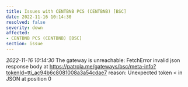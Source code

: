 ```yaml
---
title: Issues with CENTBNB PCS (CENTBNB) [BSC]
date: 2022-11-16 10:14:30
resolved: false
severity: down
affected:
- CENTBNB PCS (CENTBNB) [BSC]
section: issue
---
```


*2022-11-16 10:14:30* The gateway is unreachable: FetchError invalid json response body at https://patrola.me/gateways/bsc/meta-info?tokenId=tti_ac94b6c8081008a3a54cdae7 reason: Unexpected token < in JSON at position 0